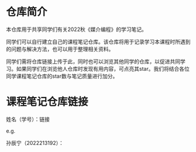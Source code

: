 # 仓库简介

本仓库用于共享同学们有关2022秋《媒介编程》的学习笔记。

同学们可以自行建立自己的课程笔记仓库。该仓库将用于记录学习本课程时所遇到的问题与解决方法，也可以用于整理相关资料。

同学们需将仓库链接上传于此，同时也可以浏览其他同学的仓库，以促进共同学习。如果同学们在浏览他人仓库时发现有用内容，可点亮其star。我们将结合各位同学课程笔记仓库的star数与笔记质量进行加分。

# 课程笔记仓库链接

姓名（学号）：链接

e.g.

孙辰宁（2022213192）：






